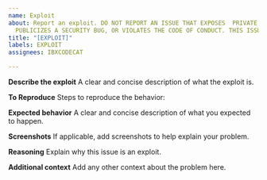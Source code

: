 ```yaml
---
name: Exploit
about: Report an exploit. DO NOT REPORT AN ISSUE THAT EXPOSES  PRIVATE INFORMATION,
  PUBLICIZES A SECURITY BUG, OR VIOLATES THE CODE OF CONDUCT. THIS ISSUE WILL BE PUBLIC.
title: "[EXPLOIT]"
labels: EXPLOIT
assignees: IBXCODECAT

---
```


**Describe the exploit**
A clear and concise description of what the exploit is.

**To Reproduce**
Steps to reproduce the behavior:

**Expected behavior**
A clear and concise description of what you expected to happen.

**Screenshots**
If applicable, add screenshots to help explain your problem.

**Reasoning**
Explain why this issue is an exploit.

**Additional context**
Add any other context about the problem here.
